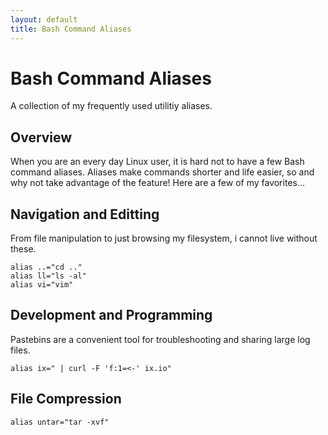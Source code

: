 ```yaml
---
layout: default
title: Bash Command Aliases
---
```


Bash Command Aliases
====================

A collection of my frequently used utilitiy aliases.

Overview
--------

When you are an every day Linux user, it is hard not to have a few Bash
command aliases. Aliases make commands shorter and life easier, so and why
not take advantage of the feature! Here are a few of my favorites...

Navigation and Editting
-----------------------

From file manipulation to just browsing my filesystem, i cannot live without
these.

    alias ..="cd .."
    alias ll="ls -al"
    alias vi="vim"

Development and Programming
---------------------------

Pastebins are a convenient tool for troubleshooting and sharing large log
files.

    alias ix=" | curl -F 'f:1=<-' ix.io"

File Compression
----------------

    alias untar="tar -xvf"
